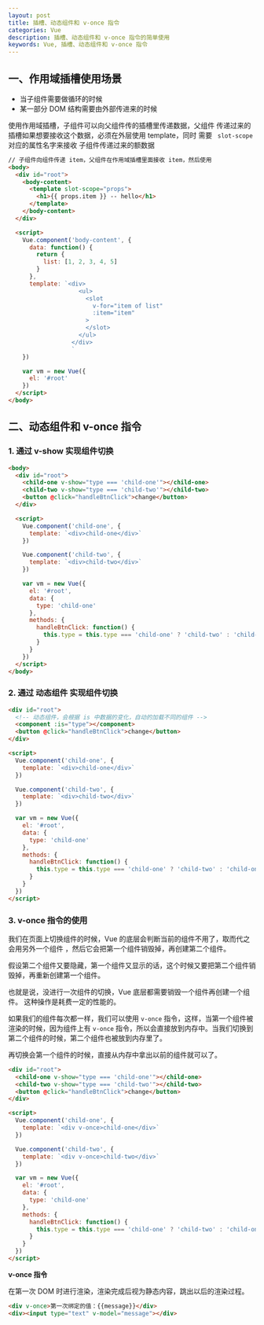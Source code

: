 ```yaml
---
layout: post
title: 插槽、动态组件和 v-once 指令
categories: Vue
description: 插槽、动态组件和 v-once 指令的简单使用
keywords: Vue, 插槽、动态组件和 v-once 指令
---
```



## 一、作用域插槽使用场景

- 当子组件需要做循环的时候
- 某一部分 DOM 结构需要由外部传进来的时候

使用作用域插槽，子组件可以向父组件传的插槽里传递数据，父组件
传递过来的插槽如果想要接收这个数据，必须在外层使用 template，同时 需要 ` slot-scope` 对应的属性名字来接收
子组件传递过来的额数据


```html
// 子组件向组件传递 item，父组件在作用域插槽里面接收 item，然后使用
<body>
  <div id="root">
    <body-content>
      <template slot-scope="props">
        <h1>{{ props.item }} -- hello</h1>
      </template>
    </body-content>
  </div>

  <script>
    Vue.component('body-content', {
      data: function() {
        return {
          list: [1, 2, 3, 4, 5]
        }
      },
      template: `<div>
                    <ul>
                      <slot
                        v-for="item of list"
                        :item="item"
                      >
                      </slot>
                    </ul>
                  </div>
                  `
    })

    var vm = new Vue({
      el: '#root'
    })
  </script>
</body>
```
## 二、动态组件和 v-once 指令

### 1. 通过 v-show 实现组件切换

```html
<body>
  <div id="root">
    <child-one v-show="type === 'child-one'"></child-one>
    <child-two v-show="type === 'child-two'"></child-two>
    <button @click="handleBtnClick">change</button>
  </div>

  <script>
    Vue.component('child-one', {
      template: `<div>child-one</div>`
    })

    Vue.component('child-two', {
      template: `<div>child-two</div>`
    })

    var vm = new Vue({
      el: '#root',
      data: {
        type: 'child-one'
      },
      methods: {
        handleBtnClick: function() {
          this.type = this.type === 'child-one' ? 'child-two' : 'child-one';
        }
      }
    })
  </script>
</body>
```

### 2. 通过 动态组件 实现组件切换


```html
<div id="root">
  <!-- 动态组件，会根据 is 中数据的变化，自动的加载不同的组件 -->
  <component :is="type"></component>
  <button @click="handleBtnClick">change</button>
</div>

<script>
  Vue.component('child-one', {
    template: `<div>child-one</div>`
  })

  Vue.component('child-two', {
    template: `<div>child-two</div>`
  })

  var vm = new Vue({
    el: '#root',
    data: {
      type: 'child-one'
    },
    methods: {
      handleBtnClick: function() {
        this.type = this.type === 'child-one' ? 'child-two' : 'child-one'
      }
    }
  })
</script>
```
### 3. v-once 指令的使用

我们在页面上切换组件的时候，Vue 的底层会判断当前的组件不用了，取而代之会用另外一个组件
，然后它会把第一个组件销毁掉，再创建第二个组件。

假设第二个组件又要隐藏，第一个组件又显示的话，这个时候又要把第二个组件销毁掉，再重新创建第一个组件。

也就是说，没进行一次组件的切换，Vue 底层都需要销毁一个组件再创建一个组件。
这种操作是耗费一定的性能的。

如果我们的组件每次都一样，我们可以使用 `v-once`
指令，这样，当第一个组件被渲染的时候，因为组件上有 `v-once` 指令，所以会直接放到内存中。当我们切换到第二个组件的时候，第二个组件也被放到内存里了。

再切换会第一个组件的时候，直接从内存中拿出以前的组件就可以了。


```html
<div id="root">
  <child-one v-show="type === 'child-one'"></child-one>
  <child-two v-show="type === 'child-two'"></child-two>
  <button @click="handleBtnClick">change</button>
</div>

<script>
  Vue.component('child-one', {
    template: `<div v-once>child-one</div>`
  })

  Vue.component('child-two', {
    template: `<div v-once>child-two</div>`
  })

  var vm = new Vue({
    el: '#root',
    data: {
      type: 'child-one'
    },
    methods: {
      handleBtnClick: function() {
        this.type = this.type === 'child-one' ? 'child-two' : 'child-one'
      }
    }
  })
</script>
```

**v-once 指令**

在第一次 DOM 时进行渲染，渲染完成后视为静态内容，跳出以后的渲染过程。


```html
<div v-once>第一次绑定的值：{{message}}</div>
<div><input type="text" v-model="message"></div>
```

